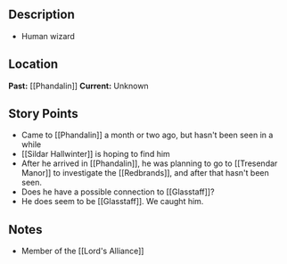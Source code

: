 ## Description
- Human wizard
## Location
**Past:** [[Phandalin]]
**Current:** Unknown
## Story Points
- Came to [[Phandalin]] a month or two ago, but hasn't been seen in a while
- [[Sildar Hallwinter]] is hoping to find him
- After he arrived in [[Phandalin]], he was planning to go to [[Tresendar Manor]] to investigate the [[Redbrands]], and after that hasn't been seen.
- Does he have a possible connection to [[Glasstaff]]?
- He does seem to be [[Glasstaff]]. We caught him.
## Notes
- Member of the [[Lord's Alliance]]
